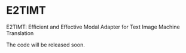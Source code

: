 # E2TIMT
E2TIMT: Efficient and Effective Modal Adapter for Text Image Machine Translation

The code will be released soon.
